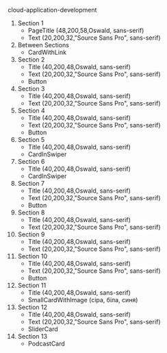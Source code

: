 cloud-application-development

1. Section 1
    - PageTitle (48,200,58,Oswald, sans-serif)
    - Text (20,200,32,"Source Sans Pro", sans-serif)
2. Between Sections
    - CardWithLink
3. Section 2
    - Title (40,200,48,Oswald, sans-serif)
    - Text (20,200,32,"Source Sans Pro", sans-serif)
    - Button
4. Section 3
    - Title (40,200,48,Oswald, sans-serif)
    - Text (20,200,32,"Source Sans Pro", sans-serif)
5. Section 4
    - Title (40,200,48,Oswald, sans-serif)
    - Text (20,200,32,"Source Sans Pro", sans-serif)
    - Button
6. Section 5
    - Title (40,200,48,Oswald, sans-serif)
    - CardInSwiper
7. Section 6
    - Title (40,200,48,Oswald, sans-serif)
    - CardInSwiper
8. Section 7
    - Title (40,200,48,Oswald, sans-serif)
    - Text (20,200,32,"Source Sans Pro", sans-serif)
    - Button
9. Section 8
    - Title (40,200,48,Oswald, sans-serif)
    - Text (20,200,32,"Source Sans Pro", sans-serif)
10. Section 9
    - Title (40,200,48,Oswald, sans-serif)
    - Text (20,200,32,"Source Sans Pro", sans-serif)
11. Section 10
    - Title (40,200,48,Oswald, sans-serif)
    - Text (20,200,32,"Source Sans Pro", sans-serif)
    - Button
12. Section 11
    - Title (40,200,48,Oswald, sans-serif)
    - SmallCardWithImage (сіра, біла, синя)
13. Section 12
    - Title (40,200,48,Oswald, sans-serif)
    - Text (20,200,32,"Source Sans Pro", sans-serif)
    - SliderCard
14. Section 13
    - PodcastCard